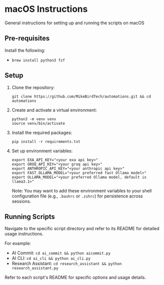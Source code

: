 # macOS Instructions

General instructions for setting up and running the scripts on macOS

## Pre-requisites

Install the following:

- `brew install python3 fzf`

## Setup

1. Clone the repository:

   ```
   git clone https://github.com/MikeBirdTech/automations.git && cd automations
   ```

2. Create and activate a virtual environment:

   ```
   python3 -m venv venv
   source venv/bin/activate
   ```

3. Install the required packages:

   ```
   pip install -r requirements.txt
   ```

4. Set up environment variables:

   ```
   export EXA_API_KEY="<your exa api key>"
   export GROQ_API_KEY="<your groq api key>"
   export ANTHROPIC_API_KEY="<your anthropic api key>"
   export FAST_OLLAMA_MODEL="<your preferred fast Ollama model>"
   export OLLAMA_MODEL="<your preferred Ollama model, default is llama3.1>"
   ```

   Note: You may want to add these environment variables to your shell configuration file (e.g., `.bashrc` or `.zshrc`) for persistence across sessions.

## Running Scripts

Navigate to the specific script directory and refer to its README for detailed usage instructions.

For example:

- AI Commit: `cd ai_commit && python aicommit.py`
- AI CLI: `cd ai_cli && python ai_cli.py`
- Research Assistant: `cd research_assistant && python research_assistant.py`

Refer to each script's README for specific options and usage details.
